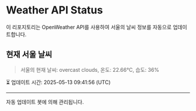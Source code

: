 
# Weather API Status

이 리포지토리는 OpenWeather API를 사용하여 서울의 날씨 정보를 자동으로 업데이트합니다.

## 현재 서울 날씨
> 서울의 현재 날씨: overcast clouds, 온도: 22.66°C, 습도: 36%

⏳ 업데이트 시간: 2025-05-13 09:41:56 (UTC)

---
자동 업데이트 봇에 의해 관리됩니다.
